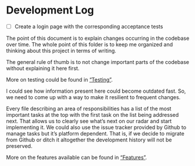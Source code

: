 # Development Log

- [ ] Create a login page with the corresponding acceptance tests

The point of this document is to explain changes occurring in the codebase over time. The whole point of this folder is to keep me organized and thinking about this project in terms of writing.

The general rule of thumb is to not change important parts of the codebase without explaining it here first.

More on testing could be found in [“Testing”](Testing.md).

I could see how information present here could become outdated fast. So, we need to come up with a way to make it resilient to frequent changes.

Every file describing an area of responsibilities has a list of the most important tasks at the top with the first task on the list being addressed next. That allows us to clearly see what’s next on our radar and start implementing it. We could also use the issue tracker provided by Github to manage tasks but it’s platform dependent. That is, if we decide to migrate from Github or ditch it altogether the development history will not be preserved.

More on the features available can be found in [“Features”](features/README.md).
